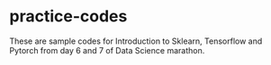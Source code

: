# practice-codes
These are sample codes for Introduction to Sklearn, Tensorflow and Pytorch from day 6 and 7 of Data Science marathon.
